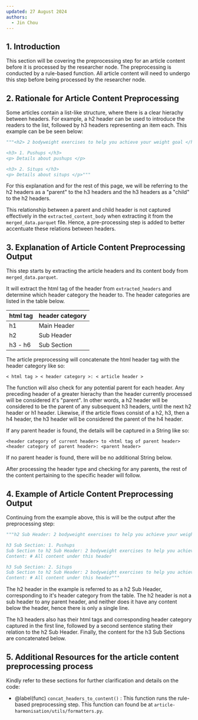 ```yaml
---
updated: 27 August 2024
authors:
  - Jin Chou
---
```


## 1. Introduction

This section will be covering the preprocessing step for an article content before it is processed by the researcher node. The preprocessing is conducted by a rule-based function. All article content will need to undergo this step before being processed by the researcher node.


## 2. Rationale for Article Content Preprocessing

Some articles contain a list-like structure, where there is a clear hierachy between headers. For example, a h2 header can be used to introduce the readers to the list, followed by h3 headers representing an item each. This example can be be seen below:

```python
"""<h2> 2 bodyweight exercises to help you achieve your weight goal </h2>

<h3> 1. Pushups </h3>
<p> Details about pushups </p>

<h3> 2. Situps </h3>
<p> Details about situps </p>"""
```

For this explanation and for the rest of this page, we will be referring to the h2 headers as a "parent" to the h3 headers and the h3 headers as a "child" to the h2 headers.

This relationship between a parent and child header is not captured effectively in the `extracted_content_body` when extracting it from the  `merged_data.parquet` file. Hence, a pre-processing step is added to better accentuate these relations between headers.


## 3. Explanation of Article Content Preprocessing Output

This step starts by extracting the article headers and its content body from `merged_data.parquet`.

It will extract the html tag of the header from `extracted_headers` and determine which header category the header to. The header categories are listed in the table below.
<center>

| html tag | header category |
| ----------- | ----------- |
| h1 | Main Header |
| h2 | Sub Header|
| h3 - h6 | Sub Section|

</center>

The article preprocessing will concatenate the html header tag with the header category like so:

`< html tag > < header category >: < article header >`

The function will also check for any potential parent for each header. Any preceding header of a greater hierachy than the header currently processed will be considered it's "parent". In other words, a h2 header will be considered to be the parent of any subsequent h3 headers, until the next h2 header or h1 header. Likewise, if the article flows consist of a h2, h3, then a h4 header, the h3 header will be considered the parent of the h4 header.

If any parent header is found, the details will be captured in a String like so:

`<header category of current header> to <html tag of parent header> <header category of parent header>: <parent header>`

If no parent header is found, there will be no additional String below.

After processing the header type and checking for any parents, the rest of the content pertaining to the specific header will follow.

## 4. Example of Article Content Preprocessing Output

Continuing from the example above, this is will be the output after the preprocessing step:

```python
"""h2 Sub Header: 2 bodyweight exercises to help you achieve your weight goal

h3 Sub Section: 1. Pushups
Sub Section to h2 Sub Header: 2 bodyweight exercises to help you achieve your weight goal
Content: # All content under this header

h3 Sub Section: 2. Situps
Sub Section to h2 Sub Header: 2 bodyweight exercises to help you achieve your weight goal
Content: # All content under this header"""
```

The h2 header in the example is referred to as a h2 Sub Header, corresponding to it's header category from the table. The h2 header is not a sub header to any parent header, and neither does it have any content below the header, hence there is only a single line.

The h3 headers also has their html tags and corresponding header category captured in the first line, followed by a second sentence stating their relation to the h2 Sub Header. Finally, the content for the h3 Sub Sections are concatenated below.

## 5. Additional Resources for the article content preprocessing process

Kindly refer to these sections for further clarification and details on the code:

- @label(func) `concat_headers_to_content()` : This function runs the rule-based preprocessing step. This function can found be at `article-harmonisation/utils/formatters.py`.
